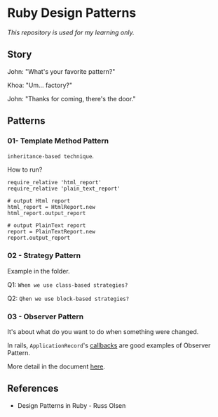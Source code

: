 # Ruby Design Patterns

*This repository is used for my learning only.*

## Story

John: "What's your favorite pattern?"

Khoa: "Um... factory?"

John: "Thanks for coming, there's the door."

## Patterns

### 01- Template Method Pattern

`inheritance-based technique`. 

How to run?

    require_relative 'html_report'
    require_relative 'plain_text_report'
    
    # output Html report
    html_report = HtmlReport.new
    html_report.output_report
    
    # output PlainText report
    report = PlainTextReport.new
    report.output_report

### 02 - Strategy Pattern

Example in the folder.

Q1: `When we use class-based strategies?`

Q2: `Qhen we use block-based strategies?`

### 03 - Observer Pattern

It's about what do you want to do when something were changed.

In rails, `ApplicationRecord`'s [callbacks](https://guides.rubyonrails.org/active_record_callbacks.html) are good examples of Observer Pattern.

More detail in the document [here](https://ruby-doc.org/stdlib-2.5.3/libdoc/observer/rdoc/Observable.html).

## References

- Design Patterns in Ruby - Russ Olsen